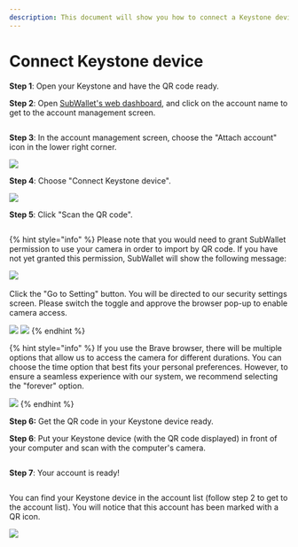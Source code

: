 ```yaml
---
description: This document will show you how to connect a Keystone device to SubWallet.
---
```


# Connect Keystone device

**Step 1**: Open your Keystone and have the QR code ready.

**Step 2**: Open [SubWallet's web dashboard](https://web.subwallet.app/welcome), and click on the account name to get to the account management screen.&#x20;

<figure><img src="../../.gitbook/assets/image (36).png" alt=""><figcaption></figcaption></figure>

**Step 3**: In the account management screen, choose the "Attach account" icon in the lower right corner.

![](<../../.gitbook/assets/image (38).png>)

**Step 4**: Choose "Connect Keystone device".

![](<../../.gitbook/assets/image (39).png>)

**Step 5**: Click "Scan the QR code".

<figure><img src="../../.gitbook/assets/image (40).png" alt=""><figcaption></figcaption></figure>

{% hint style="info" %}
Please note that you would need to grant SubWallet permission to use your camera in order to import by QR code. If you have not yet granted this permission, SubWallet will show the following message:

![](<../../.gitbook/assets/image (188).png>)\
\
Click the "Go to Setting" button. You will be directed to our security settings screen. Please switch the toggle and approve the browser pop-up to enable camera access.

![](<../../.gitbook/assets/image (189).png>) ![](<../../.gitbook/assets/image (190).png>)
{% endhint %}

{% hint style="info" %}
If you use the Brave browser, there will be multiple options that allow us to access the camera for different durations. You can choose the time option that best fits your personal preferences. However, to ensure a seamless experience with our system, we recommend selecting the "forever" option.

![](<../../.gitbook/assets/image (198).png>)&#x20;
{% endhint %}

**Step 6:** Get the QR code in your Keystone device ready.

**Step 6**: Put your Keystone device (with the QR code displayed) in front of your computer and scan with the computer's camera.

<figure><img src="../../.gitbook/assets/image (41).png" alt=""><figcaption></figcaption></figure>

**Step 7**: Your account is ready!&#x20;

<figure><img src="../../.gitbook/assets/image (42).png" alt=""><figcaption></figcaption></figure>

You can find your Keystone device in the account list (follow step 2 to get to the account list). You will notice that this account has been marked with a QR icon.&#x20;

![](<../../.gitbook/assets/image (44).png>)

